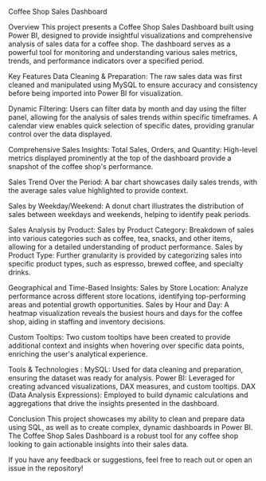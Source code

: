 Coffee Shop Sales Dashboard

Overview
This project presents a Coffee Shop Sales Dashboard built using Power BI, designed to provide insightful visualizations and comprehensive analysis of sales data for a coffee shop. The dashboard serves as a powerful tool for monitoring and understanding various sales metrics, trends, and performance indicators over a specified period.

Key Features
Data Cleaning & Preparation: The raw sales data was first cleaned and manipulated using MySQL to ensure accuracy and consistency before being imported into Power BI for visualization.

Dynamic Filtering: Users can filter data by month and day using the filter panel, allowing for the analysis of sales trends within specific timeframes. 
A calendar view enables quick selection of specific dates, providing granular control over the data displayed.

Comprehensive Sales Insights: Total Sales, Orders, and Quantity: High-level metrics displayed prominently at the top of the dashboard provide a snapshot of the coffee shop's performance.

Sales Trend Over the Period: A bar chart showcases daily sales trends, with the average sales value highlighted to provide context.

Sales by Weekday/Weekend: A donut chart illustrates the distribution of sales between weekdays and weekends, helping to identify peak periods.

Sales Analysis by Product: Sales by Product Category: Breakdown of sales into various categories such as coffee, tea, snacks, and other items, allowing for a detailed understanding of product performance.
Sales by Product Type: Further granularity is provided by categorizing sales into specific product types, such as espresso, brewed coffee, and specialty drinks.

Geographical and Time-Based Insights: Sales by Store Location: Analyze performance across different store locations, identifying top-performing areas and potential growth opportunities.
Sales by Hour and Day: A heatmap visualization reveals the busiest hours and days for the coffee shop, aiding in staffing and inventory decisions.

Custom Tooltips: Two custom tooltips have been created to provide additional context and insights when hovering over specific data points, enriching the user's analytical experience.


Tools & Technologies :
MySQL: Used for data cleaning and preparation, ensuring the dataset was ready for analysis.
Power BI: Leveraged for creating advanced visualizations, DAX measures, and custom tooltips.
DAX (Data Analysis Expressions): Employed to build dynamic calculations and aggregations that drive the insights presented in the dashboard.


Conclusion
This project showcases my ability to clean and prepare data using SQL, as well as to create complex, dynamic dashboards in Power BI. The Coffee Shop Sales Dashboard is a robust tool for any coffee shop looking to gain actionable insights into their sales data.

If you have any feedback or suggestions, feel free to reach out or open an issue in the repository!
